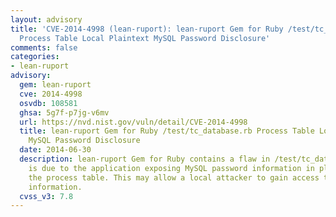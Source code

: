```yaml
---
layout: advisory
title: 'CVE-2014-4998 (lean-ruport): lean-ruport Gem for Ruby /test/tc_database.rb
  Process Table Local Plaintext MySQL Password Disclosure'
comments: false
categories:
- lean-ruport
advisory:
  gem: lean-ruport
  cve: 2014-4998
  osvdb: 108581
  ghsa: 5g7f-p7jg-v6mv
  url: https://nvd.nist.gov/vuln/detail/CVE-2014-4998
  title: lean-ruport Gem for Ruby /test/tc_database.rb Process Table Local Plaintext
    MySQL Password Disclosure
  date: 2014-06-30
  description: lean-ruport Gem for Ruby contains a flaw in /test/tc_database.rb that
    is due to the application exposing MySQL password information in plaintext in
    the process table. This may allow a local attacker to gain access to MySQL password
    information.
  cvss_v3: 7.8
---
```

